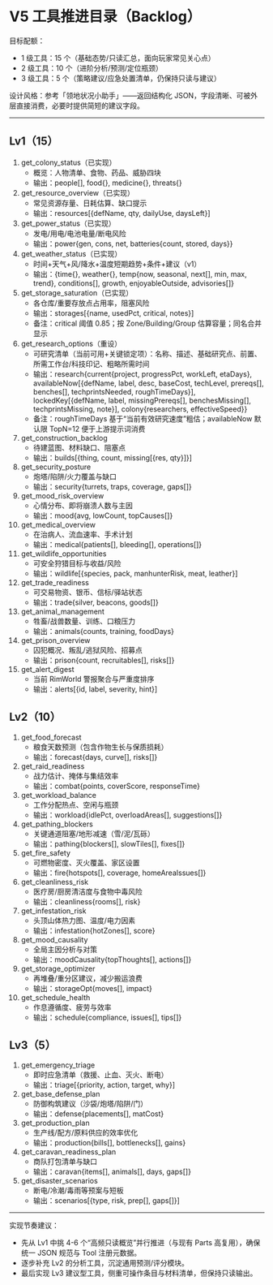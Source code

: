 # V5 工具推进目录（Backlog）

目标配额：
- 1 级工具：15 个（基础态势/只读汇总，面向玩家常见关心点）
- 2 级工具：10 个（进阶分析/预测/定位瓶颈）
- 3 级工具：5 个（策略建议/应急处置清单，仍保持只读与建议）

设计风格：参考「领地状况小助手」——返回结构化 JSON，字段清晰、可被外层直接消费，必要时提供简短的建议字段。

---

## Lv1（15）
1. get_colony_status（已实现）
   - 概览：人物清单、食物、药品、威胁四块
   - 输出：people[], food{}, medicine{}, threats{}
2. get_resource_overview（已实现）
   - 常见资源存量、日耗估算、缺口提示
   - 输出：resources[{defName, qty, dailyUse, daysLeft}]
3. get_power_status（已实现）
   - 发电/用电/电池电量/断电风险
   - 输出：power{gen, cons, net, batteries{count, stored, days}}
4. get_weather_status（已实现）
   - 时间+天气+风/降水+温度短期趋势+条件+建议（v1）
   - 输出：{time{}, weather{}, temp{now, seasonal, next[], min, max, trend}, conditions[], growth, enjoyableOutside, advisories[]}
5. get_storage_saturation（已实现）
   - 各仓库/重要存放点占用率，阻塞风险
   - 输出：storages[{name, usedPct, critical, notes}]
   - 备注：critical 阈值 0.85；按 Zone/Building/Group 估算容量；同名合并显示
6. get_research_options（重设）
   - 可研究清单（当前可用+关键锁定项）：名称、描述、基础研究点、前置、所需工作台/科技印记、粗略所需时间
   - 输出：research{current{project, progressPct, workLeft, etaDays}, availableNow[{defName, label, desc, baseCost, techLevel, prereqs[], benches[], techprintsNeeded, roughTimeDays}], lockedKey[{defName, label, missingPrereqs[], benchesMissing[], techprintsMissing, note}], colony{researchers, effectiveSpeed}}
   - 备注：roughTimeDays 基于“当前有效研究速度”粗估；availableNow 默认限 TopN=12 便于上游提示词消费
7. get_construction_backlog
   - 待建蓝图、材料缺口、阻塞点
   - 输出：builds[{thing, count, missing[{res, qty}]}]
8. get_security_posture
   - 炮塔/陷阱/火力覆盖与缺口
   - 输出：security{turrets, traps, coverage, gaps[]}
9. get_mood_risk_overview
   - 心情分布、即将崩溃人数与主因
   - 输出：mood{avg, lowCount, topCauses[]}
10. get_medical_overview
    - 在治病人、流血速率、手术计划
    - 输出：medical{patients[], bleeding[], operations[]}
11. get_wildlife_opportunities
    - 可安全狩猎目标与收益/风险
    - 输出：wildlife[{species, pack, manhunterRisk, meat, leather}]
12. get_trade_readiness
    - 可交易物资、银币、信标/驿站状态
    - 输出：trade{silver, beacons, goods[]}
13. get_animal_management
    - 牲畜/战兽数量、训练、口粮压力
    - 输出：animals{counts, training, foodDays}
14. get_prison_overview
    - 囚犯概况、叛乱/逃狱风险、招募点
    - 输出：prison{count, recruitables[], risks[]}
15. get_alert_digest
    - 当前 RimWorld 警报聚合与严重度排序
    - 输出：alerts[{id, label, severity, hint}]

## Lv2（10）
1. get_food_forecast
   - 粮食天数预测（包含作物生长与保质损耗）
   - 输出：forecast{days, curve[], risks[]}
2. get_raid_readiness
   - 战力估计、掩体与集结效率
   - 输出：combat{points, coverScore, responseTime}
3. get_workload_balance
   - 工作分配热点、空闲与瓶颈
   - 输出：workload{idlePct, overloadAreas[], suggestions[]}
4. get_pathing_blockers
   - 关键通道阻塞/地形减速（雪/泥/瓦砾）
   - 输出：pathing{blockers[], slowTiles[], fixes[]}
5. get_fire_safety
   - 可燃物密度、灭火覆盖、家区设置
   - 输出：fire{hotspots[], coverage, homeAreaIssues[]}
6. get_cleanliness_risk
   - 医疗房/厨房清洁度与食物中毒风险
   - 输出：cleanliness{rooms[], risk}
7. get_infestation_risk
   - 头顶山体热力图、温度/电力因素
   - 输出：infestation{hotZones[], score}
8. get_mood_causality
   - 全局主因分析与对策
   - 输出：moodCausality{topThoughts[], actions[]}
9. get_storage_optimizer
   - 再堆叠/重分区建议，减少搬运浪费
   - 输出：storageOpt{moves[], impact}
10. get_schedule_health
    - 作息遵循度、疲劳与效率
    - 输出：schedule{compliance, issues[], tips[]}

## Lv3（5）
1. get_emergency_triage
   - 即时应急清单（救援、止血、灭火、断电）
   - 输出：triage[{priority, action, target, why}]
2. get_base_defense_plan
   - 防御构筑建议（沙袋/炮塔/陷阱/门）
   - 输出：defense{placements[], matCost}
3. get_production_plan
   - 生产线/配方/原料供应的效率优化
   - 输出：production{bills[], bottlenecks[], gains}
4. get_caravan_readiness_plan
   - 商队打包清单与缺口
   - 输出：caravan{items[], animals[], days, gaps[]}
5. get_disaster_scenarios
   - 断电/冷潮/毒雨等预案与短板
   - 输出：scenarios[{type, risk, prep[], gaps[]}]

---

实现节奏建议：
- 先从 Lv1 中挑 4-6 个“高频只读概览”并行推进（与现有 Parts 高复用），确保统一 JSON 规范与 Tool 注册元数据。
- 逐步补充 Lv2 的分析工具，沉淀通用预测/评分模块。
- 最后实现 Lv3 建议型工具，侧重可操作条目与材料清单，但保持只读输出。
